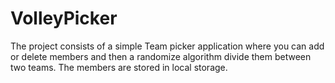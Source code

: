 # VolleyPicker
The project consists of a simple Team picker application where you can
add or delete members and then a randomize algorithm divide them
between two teams. The members are stored in local storage.
